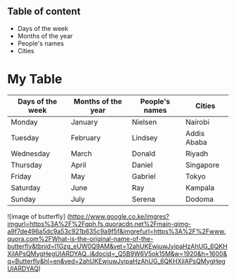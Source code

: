 ## Table of content
* Days of the week
* Months of the year
* People's names
* Cities
# My Table
|Days of the week|Months of the year| People's names| Cities
---|---|---|---|
Monday| January|Nielsen|Nairobi
Tuesday|February|Lindsey|Addis Ababa
Wednesday|March|Donald|Riyadh
Thursday|April|Daniel|Singapore
Friday|May|Gabriel|Tokyo
Saturday|June|Ray|Kampala
Sunday|July|Serena|Dodoma
![image of butterfly] (https://www.google.co.ke/imgres?imgurl=https%3A%2F%2Fqph.fs.quoracdn.net%2Fmain-qimg-a9f7de496a5dc9a53c921b635c9a9f5f&imgrefurl=https%3A%2F%2Fwww.quora.com%2FWhat-is-the-original-name-of-the-butterfly&tbnid=I1Gzg_eUW0Q9AM&vet=12ahUKEwiuwJyipaHzAhUG_6QKHXjlAPsQMygHegUIARDYAQ..i&docid=_Q5B9W6V5ok15M&w=1920&h=1600&q=Butterfly&hl=en&ved=2ahUKEwiuwJyipaHzAhUG_6QKHXjlAPsQMygHegUIARDYAQ)
